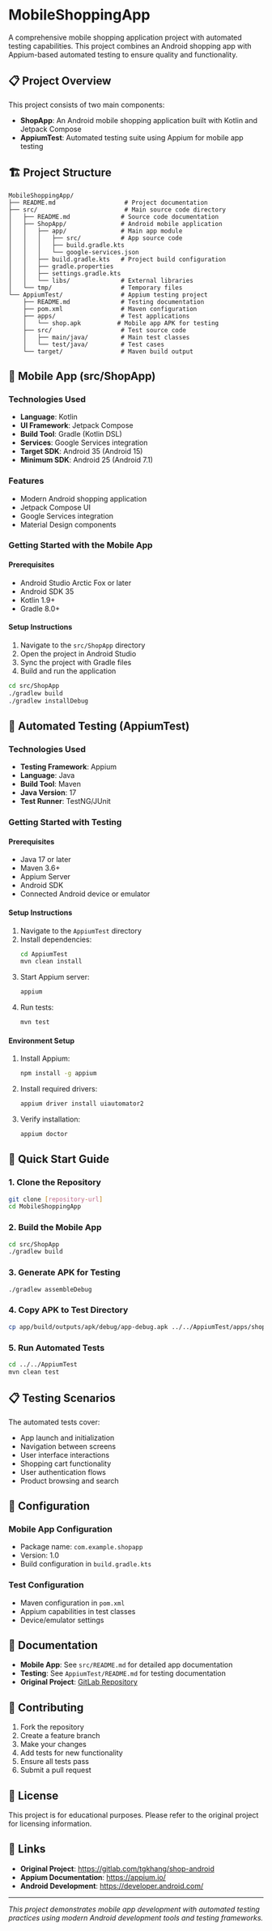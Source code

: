 # MobileShoppingApp

A comprehensive mobile shopping application project with automated testing capabilities. This project combines an Android shopping app with Appium-based automated testing to ensure quality and functionality.

## 📋 Project Overview

This project consists of two main components:
- **ShopApp**: An Android mobile shopping application built with Kotlin and Jetpack Compose
- **AppiumTest**: Automated testing suite using Appium for mobile app testing

## 🏗️ Project Structure

```
MobileShoppingApp/
├── README.md                   # Project documentation
├── src/                        # Main source code directory
│   ├── README.md              # Source code documentation
│   ├── ShopApp/               # Android mobile application
│   │   ├── app/               # Main app module
│   │   │   ├── src/           # App source code
│   │   │   ├── build.gradle.kts
│   │   │   └── google-services.json
│   │   ├── build.gradle.kts   # Project build configuration
│   │   ├── gradle.properties
│   │   ├── settings.gradle.kts
│   │   └── libs/              # External libraries
│   └── tmp/                   # Temporary files
└── AppiumTest/                # Appium testing project
    ├── README.md              # Testing documentation
    ├── pom.xml                # Maven configuration
    ├── apps/                  # Test applications
    │   └── shop.apk          # Mobile app APK for testing
    ├── src/                   # Test source code
    │   ├── main/java/         # Main test classes
    │   └── test/java/         # Test cases
    └── target/                # Maven build output
```

## 📱 Mobile App (src/ShopApp)

### Technologies Used
- **Language**: Kotlin
- **UI Framework**: Jetpack Compose
- **Build Tool**: Gradle (Kotlin DSL)
- **Services**: Google Services integration
- **Target SDK**: Android 35 (Android 15)
- **Minimum SDK**: Android 25 (Android 7.1)

### Features
- Modern Android shopping application
- Jetpack Compose UI
- Google Services integration
- Material Design components

### Getting Started with the Mobile App

#### Prerequisites
- Android Studio Arctic Fox or later
- Android SDK 35
- Kotlin 1.9+
- Gradle 8.0+

#### Setup Instructions
1. Navigate to the `src/ShopApp` directory
2. Open the project in Android Studio
3. Sync the project with Gradle files
4. Build and run the application

```bash
cd src/ShopApp
./gradlew build
./gradlew installDebug
```

## 🧪 Automated Testing (AppiumTest)

### Technologies Used
- **Testing Framework**: Appium
- **Language**: Java
- **Build Tool**: Maven
- **Java Version**: 17
- **Test Runner**: TestNG/JUnit

### Getting Started with Testing

#### Prerequisites
- Java 17 or later
- Maven 3.6+
- Appium Server
- Android SDK
- Connected Android device or emulator

#### Setup Instructions
1. Navigate to the `AppiumTest` directory
2. Install dependencies:
   ```bash
   cd AppiumTest
   mvn clean install
   ```
3. Start Appium server:
   ```bash
   appium
   ```
4. Run tests:
   ```bash
   mvn test
   ```

#### Environment Setup
1. Install Appium:
   ```bash
   npm install -g appium
   ```
2. Install required drivers:
   ```bash
   appium driver install uiautomator2
   ```
3. Verify installation:
   ```bash
   appium doctor
   ```

## 🚀 Quick Start Guide

### 1. Clone the Repository
```bash
git clone [repository-url]
cd MobileShoppingApp
```

### 2. Build the Mobile App
```bash
cd src/ShopApp
./gradlew build
```

### 3. Generate APK for Testing
```bash
./gradlew assembleDebug
```

### 4. Copy APK to Test Directory
```bash
cp app/build/outputs/apk/debug/app-debug.apk ../../AppiumTest/apps/shop.apk
```

### 5. Run Automated Tests
```bash
cd ../../AppiumTest
mvn clean test
```

## 📋 Testing Scenarios

The automated tests cover:
- App launch and initialization
- Navigation between screens
- User interface interactions
- Shopping cart functionality
- User authentication flows
- Product browsing and search

## 🔧 Configuration

### Mobile App Configuration
- Package name: `com.example.shopapp`
- Version: 1.0
- Build configuration in `build.gradle.kts`

### Test Configuration
- Maven configuration in `pom.xml`
- Appium capabilities in test classes
- Device/emulator settings

## 📖 Documentation

- **Mobile App**: See `src/README.md` for detailed app documentation
- **Testing**: See `AppiumTest/README.md` for testing documentation
- **Original Project**: [GitLab Repository](https://gitlab.com/tgkhang/shop-android)

## 🤝 Contributing

1. Fork the repository
2. Create a feature branch
3. Make your changes
4. Add tests for new functionality
5. Ensure all tests pass
6. Submit a pull request

## 📝 License

This project is for educational purposes. Please refer to the original project for licensing information.

## 🔗 Links

- **Original Project**: https://gitlab.com/tgkhang/shop-android
- **Appium Documentation**: https://appium.io/
- **Android Development**: https://developer.android.com/

---

*This project demonstrates mobile app development with automated testing practices using modern Android development tools and testing frameworks.*